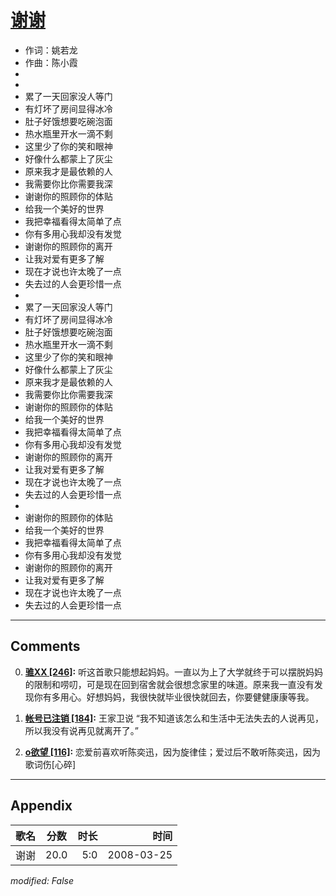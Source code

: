 # [谢谢](https://music.163.com/song?id=65090)

* 作词：姚若龙
* 作曲：陈小霞
*
*
* 累了一天回家没人等门
* 有灯坏了房间显得冰冷
* 肚子好饿想要吃碗泡面
* 热水瓶里开水一滴不剩
* 这里少了你的笑和眼神
* 好像什么都蒙上了灰尘
* 原来我才是最依赖的人
* 我需要你比你需要我深
* 谢谢你的照顾你的体贴
* 给我一个美好的世界
* 我把幸福看得太简单了点
* 你有多用心我却没有发觉
* 谢谢你的照顾你的离开
* 让我对爱有更多了解
* 现在才说也许太晚了一点
* 失去过的人会更珍惜一点
* 
* 累了一天回家没人等门
* 有灯坏了房间显得冰冷
* 肚子好饿想要吃碗泡面
* 热水瓶里开水一滴不剩
* 这里少了你的笑和眼神
* 好像什么都蒙上了灰尘
* 原来我才是最依赖的人
* 我需要你比你需要我深
* 谢谢你的照顾你的体贴
* 给我一个美好的世界
* 我把幸福看得太简单了点
* 你有多用心我却没有发觉
* 谢谢你的照顾你的离开
* 让我对爱有更多了解
* 现在才说也许太晚了一点
* 失去过的人会更珍惜一点
* 
* 谢谢你的照顾你的体贴
* 给我一个美好的世界
* 我把幸福看得太简单了点
* 你有多用心我却没有发觉
* 谢谢你的照顾你的离开
* 让我对爱有更多了解
* 现在才说也许太晚了一点
* 失去过的人会更珍惜一点


---

## Comments
0. **[骓XX \[246\]](https://music.163.com/#/user/home?id=40193934):** 听这首歌只能想起妈妈。一直以为上了大学就终于可以摆脱妈妈的限制和唠叨，可是现在回到宿舍就会很想念家里的味道。原来我一直没有发现你有多用心。好想妈妈，我很快就毕业很快就回去，你要健健康康等我。

1. **[帐号已注销 \[184\]](https://music.163.com/#/user/home?id=124529696):** 王家卫说 “我不知道该怎么和生活中无法失去的人说再见，所以我没有说再见就离开了。”

2. **[o欲望 \[116\]](https://music.163.com/#/user/home?id=116001871):** 恋爱前喜欢听陈奕迅，因为旋律佳；爱过后不敢听陈奕迅，因为歌词伤[心碎]



---

## Appendix

|歌名|分数|时长|时间|
|:---|:---:|---:|---:|
|谢谢|20.0|5:0|2008-03-25

*modified: False*